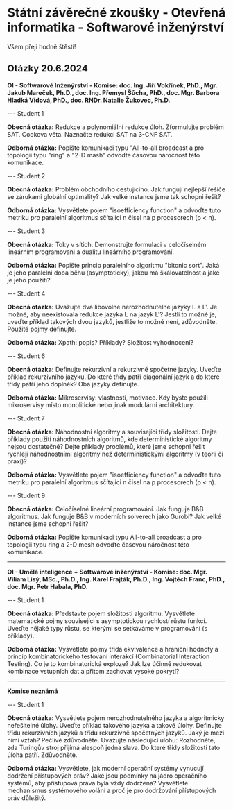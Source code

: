# Státní závěrečné zkoušky - Otevřená informatika - Softwarové inženýrství

Všem přeji hodně štěstí!

## Otázky 20.6.2024

**OI - Softwarové Inženýrství - Komise: doc. Ing. Jiří Vokřínek, PhD., Mgr. Jakub Mareček, Ph.D., doc. Ing. Přemysl Šůcha, PhD., doc. Mgr. Barbora Hladká Vidová, PhD., doc. RNDr. Natalie Žukovec, Ph.D.**

--- Student 1

**Obecná otázka:**
Redukce a polynomiální redukce úloh. Zformulujte problém SAT. Cookova věta. Naznačte redukci SAT na 3-CNF SAT.

**Odborná otázka:**
Popište komunikaci typu "All-to-all broadcast a pro topologii typu "ring" a "2-D mash" odvodte časovou náročnost této komunikace.

--- Student 2

**Obecná otázka:**
Problém obchodního cestujíciho. Jak fungují nejlepší řešiče se zárukami globální optimality? Jak velké instance jsme tak schopni řešit?
	
**Odborná otázka:**
Vysvětlete pojem "isoefficiency function" a odvoďte tuto metriku pro paralelní algoritmus sčítajíci n čisel na p procesorech (p < n).

--- Student 3

**Obecná otázka:**
Toky v sítich. Demonstrujte formulaci v celočíselném lineárním programovani a dualitu lineárního programování.

**Odborná otázka:**
Popište princip paralelního algoritmu "bitonic sort". Jaká je jeho paralelni doba běhu (asymptoticky), jakou má škálovatelnost a jaké je jeho použiti?

--- Student 4

**Obecná otázka:**
Uvažujte dva libovolné nerozhodnutelné jazyky L a L'. Je možné, aby neexistovala redukce jazyka L na jazyk L'? Jestli to možné je, uveďte příklad takových dvou jazyků, jestliže to možné není, zdůvodněte. Použité pojmy definujte.

**Odborná otázka:**
Xpath: popis? Příklady? Složitost vyhodnocení?

--- Student 6

**Obecná otázka:**
Definujte rekurzivní a rekurzivně spočetné jazyky. Uveďte příklad rekurzivního jazyku.
Do které třídy patři diagonální jazyk a do které třídy patří jeho doplněk? Oba jazyky definujte.

**Odborná otázka:**
Mikroservisy: vlastnosti, motivace. Kdy byste použili mikroservisy místo monolitické nebo jinak modulární architektury.

--- Student 7

**Obecná otázka:**
Náhodnostní algoritmy a související třídy složitosti. Dejte příklady použití náhodnostních algoritmů, kde deterministické algoritmy nejsou dostatečné? Dejte příklady problémů, které jsme schopni řešit rychleji náhodnostními algoritmy než deterministickými algoritmy (v teorii či praxi)?

**Odborná otázka:**
Vysvětlete pojem "isoefficiency function" a odvoďte tuto metriku pro paralelní algoritmus sčítajíci n čisel na p procesorech (p < n).

--- Student 9

**Obecná otázka:** 
Celočíselné lineární programování. Jak funguje B&B algoritmus. Jak funguje B&B v moderních solverech jako Gurobi? Jak velké instance jsme schopni řešit?

**Odborná otázka:** 
Popište komunikaci typu All-to-all broadcast a pro topologii typu ring a 2-D mesh odvoďte časovou náročnost této komunikace. 

---

**OI - Umělá inteligence + Softwarové inženýrství - Komise: doc. Mgr. Viliam Lisý, MSc., Ph.D., Ing. Karel Frajták, Ph.D., Ing. Vojtěch Franc, PhD., doc. Mgr. Petr Habala, PhD.**

--- Student 1

**Obecná otázka:** 
Představte pojem složitosti algoritmu. Vysvětlete matematické pojmy souvisejíci s asymptotickou rychlostí růstu funkcí. Uveďte nějaké typy růstu, se kterými se setkáváme v programování (s příklady).

**Odborná otázka:** Vysvětlete pojmy třída ekvivalence a hraniční hodnoty a princip kombinatorického testování interakcí (Combinatorial Interaction Testing). Co je to kombinatorická exploze? Jak lze účinně redukovat kombinace vstupních dat a přitom zachovat vysoké pokrytí?

--- 

**Komise neznámá**

--- Student 1

**Obecná otázka:**
Vysvětlete pojem nerozhodnutelného jazyka a algoritmicky neřešitelné úlohy. Uveďte příklad takového jazyka a takové úlohy. Definujte třídu rekurzivních jazyků a třídu rekurzivně spočetných jazyků. Jaký je mezi nimi vztah? Pečlivě zdůvodněte. Uvažujte následující úlohu: Rozhodněte, zda Turingův stroj přijímá alespoň jedna slava. Do které třídy složitosti tato úloha patří. Zdůvodněte.

**Odborná otázka:**
Vysvětlete, jak moderní operační systémy vynucují dodržení přístupových práv? Jaké jsou podmínky na jádro operačního systémů, aby přístupová práva byla vždy dodržena? Vysvětlete mechanismus systémového volání a proč je pro dodržování přístupových práv důležitý.
